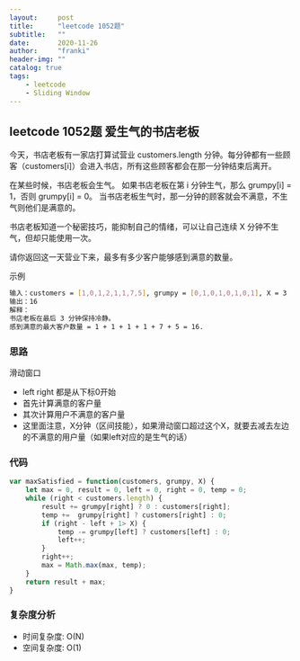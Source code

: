 ```yaml
---
layout:     post
title:      "leetcode 1052题"
subtitle:   ""
date:       2020-11-26
author:     "franki"
header-img: ""
catalog: true
tags:
    - leetcode
    - Sliding Window
---
```


## leetcode 1052题 爱生气的书店老板

今天，书店老板有一家店打算试营业 customers.length 分钟。每分钟都有一些顾客（customers[i]）会进入书店，所有这些顾客都会在那一分钟结束后离开。

在某些时候，书店老板会生气。 如果书店老板在第 i 分钟生气，那么 grumpy[i] = 1，否则 grumpy[i] = 0。 当书店老板生气时，那一分钟的顾客就会不满意，不生气则他们是满意的。

书店老板知道一个秘密技巧，能抑制自己的情绪，可以让自己连续 X 分钟不生气，但却只能使用一次。

请你返回这一天营业下来，最多有多少客户能够感到满意的数量。

示例

```bash
输入：customers = [1,0,1,2,1,1,7,5], grumpy = [0,1,0,1,0,1,0,1], X = 3
输出：16
解释：
书店老板在最后 3 分钟保持冷静。
感到满意的最大客户数量 = 1 + 1 + 1 + 1 + 7 + 5 = 16.
```

### 思路

滑动窗口

- left right 都是从下标0开始
- 首先计算满意的客户量
- 其次计算用户不满意的客户量
- 这里面注意，X分钟（区间技能），如果滑动窗口超过这个X，就要去减去左边的不满意的用户量（如果left对应的是生气的话）

### 代码

```js
var maxSatisfied = function(customers, grumpy, X) {
    let max = 0, result = 0, left = 0, right = 0, temp = 0;
    while (right < customers.length) {
        result += grumpy[right] ? 0 : customers[right];
        temp +=  grumpy[right] ? customers[right] : 0;
        if (right - left + 1> X) {
            temp -= grumpy[left] ? customers[left] : 0;
            left++;
        }
        right++;
        max = Math.max(max, temp);
    }
    return result + max;
}
```

### 复杂度分析

- 时间复杂度: O(N)
- 空间复杂度: O(1)
